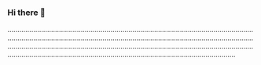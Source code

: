 ### Hi there 👋

.......................................................................................................................................................................................................................................................................................................................................................................................................................................................................................................